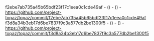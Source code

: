 f2ebe7ab735a45b65bdf23f17c1eea0c1cde49af -  () -  () - https://github.com/project-topaz/topaz/commit/f2ebe7ab735a45b65bdf23f17c1eea0c1cde49af
f3d8a34b3eb17d6be7837f9c3a577db2be1300f5 -  () -  () - https://github.com/project-topaz/topaz/commit/f3d8a34b3eb17d6be7837f9c3a577db2be1300f5
